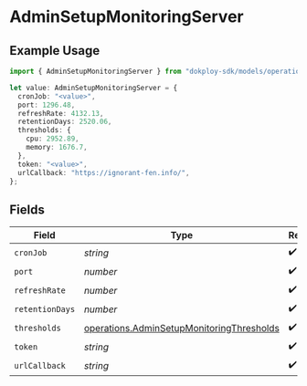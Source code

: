 # AdminSetupMonitoringServer

## Example Usage

```typescript
import { AdminSetupMonitoringServer } from "dokploy-sdk/models/operations";

let value: AdminSetupMonitoringServer = {
  cronJob: "<value>",
  port: 1296.48,
  refreshRate: 4132.13,
  retentionDays: 2520.06,
  thresholds: {
    cpu: 2952.89,
    memory: 1676.7,
  },
  token: "<value>",
  urlCallback: "https://ignorant-fen.info/",
};
```

## Fields

| Field                                                                                                  | Type                                                                                                   | Required                                                                                               | Description                                                                                            |
| ------------------------------------------------------------------------------------------------------ | ------------------------------------------------------------------------------------------------------ | ------------------------------------------------------------------------------------------------------ | ------------------------------------------------------------------------------------------------------ |
| `cronJob`                                                                                              | *string*                                                                                               | :heavy_check_mark:                                                                                     | N/A                                                                                                    |
| `port`                                                                                                 | *number*                                                                                               | :heavy_check_mark:                                                                                     | N/A                                                                                                    |
| `refreshRate`                                                                                          | *number*                                                                                               | :heavy_check_mark:                                                                                     | N/A                                                                                                    |
| `retentionDays`                                                                                        | *number*                                                                                               | :heavy_check_mark:                                                                                     | N/A                                                                                                    |
| `thresholds`                                                                                           | [operations.AdminSetupMonitoringThresholds](../../models/operations/adminsetupmonitoringthresholds.md) | :heavy_check_mark:                                                                                     | N/A                                                                                                    |
| `token`                                                                                                | *string*                                                                                               | :heavy_check_mark:                                                                                     | N/A                                                                                                    |
| `urlCallback`                                                                                          | *string*                                                                                               | :heavy_check_mark:                                                                                     | N/A                                                                                                    |